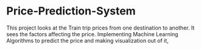# Price-Prediction-System
This project looks at the Train trip prices from one destination to another. It sees the factors affecting the price. Implementing Machine Learning Algorithms to predict the price and making visualization out of it,

